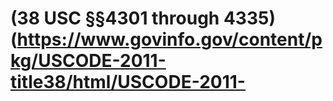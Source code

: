 # (38 USC §§4301 through 4335)(https://www.govinfo.gov/content/pkg/USCODE-2011-title38/html/USCODE-2011-
